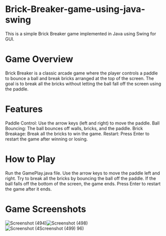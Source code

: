 # Brick-Breaker-game-using-java-swing
This is a simple Brick Breaker game implemented in Java using Swing for GUI.

# Game Overview
Brick Breaker is a classic arcade game where the player controls a paddle to bounce a ball and break bricks arranged at the top of the screen. The goal is to break all the bricks without letting the ball fall off the screen using the paddle.

# Features
Paddle Control: Use the arrow keys (left and right) to move the paddle.
Ball Bouncing: The ball bounces off walls, bricks, and the paddle.
Brick Breakage: Break all the bricks to win the game.
Restart: Press Enter to restart the game after winning or losing.

# How to Play
Run the GamePlay.java file.
Use the arrow keys to move the paddle left and right.
Try to break all the bricks by bouncing the ball off the paddle.
If the ball falls off the bottom of the screen, the game ends.
Press Enter to restart the game after it ends.

# Game Screenshots

![Screenshot (494)](https://github.com/NadiaSu08/Brick-Breaker-game-using-java/assets/171116728/b8b9aea9-394b-4a2c-924f-96dc30555161)![Screenshot (498)](https://github.com/NadiaSu08/Brick-Breaker-game-using-java/assets/171116728/1d02d0e9-ea61-499d-b360-9046a0191ade)
![Screenshot (4![Screenshot (499)](https://github.com/NadiaSu08/Brick-Breaker-game-using-java/assets/171116728/1f34a5b0-57ff-4250-ae1f-f17251a76280)
96)](https://github.com/NadiaSu08/Brick-Breaker-game-using-java/assets/171116728/f07976d1-61ca-4f23-a309-64ef44bf16da)

